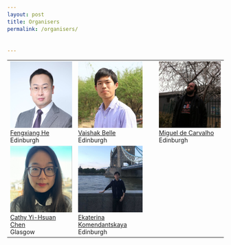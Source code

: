 ```yaml
---
layout: post
title: Organisers
permalink: /organisers/


---
```

<table>
  <tr>
    <td> 
      <img src="https://github.com/ed-nesy/ed-nesy.github.io/blob/main/images/Fengxiang_He.jpg?raw=true"  alt="1" width = 150px height = 155px ><br />
      <a href="https://fengxianghe.github.io/">Fengxiang He</a><br />
      Edinburgh
    </td>
    <td> 
      <img src="https://github.com/ed-nesy/ed-nesy.github.io/blob/main/images/Mengnan_Du.jpg?raw=true"  alt="1" width = 150px height = 155px ><br />
      <a href="https://www.vaishakbelle.org/">Vaishak Belle</a><br />
      Edinburgh
    </td>
    <td> 
      <img src="https://github.com/ed-nesy/ed-nesy.github.io/blob/main/images/Aris_Filos-Ratsikas.jpg?raw=true"  alt="1" width = 150px height = 155px ><br />
      <a href="https://www.maths.ed.ac.uk/~mdecarv/">Miguel de Carvalho</a><br />
      Edinburgh
    </td>
  </tr>
  <tr>
    <td> 
      <img src="https://github.com/ed-nesy/ed-nesy.github.io/blob/main/images/lu_cheng1.png?raw=true"  alt="1" width = 150px height = 155px ><br />
      <a href="https://sites.google.com/view/cathyychen">Cathy Yi-Hsuan Chen</a><br />
      Glasgow
    </td>
    <td> 
      <img src="https://github.com/ed-nesy/ed-nesy.github.io/blob/main/images/Qingquan_Song.jpg?raw=true"  alt="1" width = 150px height = 155px ><br />
      <a href="https://www.macs.hw.ac.uk/~ek19/">Ekaterina Komendantskaya</a><br />
      Edinburgh
    </td>
    <!--
    <td> 
      <img src="https://github.com/ed-nesy/2025/blob/main/images/Min_Lin.jpeg?raw=true"  alt="1" width = 150px height = 155px ><br />
      <a href="https://linmin.me/">Min Lin</a><br />
      Sea AI Lab
    </td>
    -->
   </tr>
  <!--
  <tr>  
    <td> 
      <img src="https://github.com/ed-nesy/2025/blob/main/images/John_Vines.jpg?raw=true"  alt="1" width = 150px height = 155px ><br />
      <a href="https://www.designinformatics.org/person/john-vines/">John Vines</a><br />
      Edinburgh
    </td>
  </tr> 
  -->
</table>
